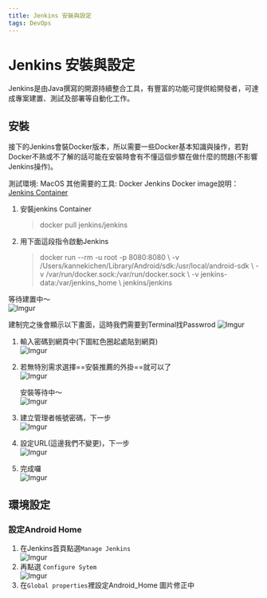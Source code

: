 ```yaml
---
title: Jenkins 安裝與設定
tags: DevOps
---
```


# Jenkins 安裝與設定

Jenkins是由Java撰寫的開源持續整合工具，有豐富的功能可提供給開發者，可達成專案建置、測試及部署等自動化工作。

## 安裝

接下的Jenkins會裝Docker版本，所以需要一些Docker基本知識與操作，若對Docker不熟或不了解的話可能在安裝時會有不懂這個步驟在做什麼的問題(不影響Jenkins操作)。

測試環境: MacOS 其他需要的工具: Docker Jenkins Docker image說明：[Jenkins Container](https://hub.docker.com/r/jenkins/jenkins)

1.  安裝jenkins Container

    > docker pull jenkins/jenkins
2.  用下面這段指令啟動Jenkins

    > docker run --rm -u root -p 8080:8080 \ -v /Users/kannekichen/Library/Android/sdk:/usr/local/android-sdk \ -v /var/run/docker.sock:/var/run/docker.sock \ -v jenkins-data:/var/jenkins\_home \ jenkins/jenkins

等待建置中～\
&#x20;![Imgur](https://i.imgur.com/7zY33ho.png)

建制完之後會顯示以下畫面，這時我們需要到Terminal找Passwrod ![Imgur](https://i.imgur.com/PcfBTKD.png)

1. 輸入密碼到網頁中(下圖紅色圈起處貼到網頁)\
   &#x20;![Imgur](https://i.imgur.com/VooDnle.png)
2.  若無特別需求選擇==安裝推薦的外掛==就可以了\
    &#x20;![Imgur](https://i.imgur.com/mfi9t0B.png)

    安裝等待中～\
    &#x20;![Imgur](https://i.imgur.com/HwqNsmQ.png)
3. 建立管理者帳號密碼，下一步\
   &#x20;![Imgur](https://i.imgur.com/tj4HRkZ.png)
4. 設定URL(這邊我們不變更)，下一步\
   &#x20;![Imgur](https://i.imgur.com/7gBVbQJ.png)
5. 完成囉\
   &#x20;![Imgur](https://i.imgur.com/igt8WyA.png)

## 環境設定

### 設定Android Home

1. 在Jenkins首頁點選`Manage Jenkins`\
   &#x20;![Imgur](https://i.imgur.com/rsWujym.png)
2. 再點選 `Configure Sytem`\
   &#x20;![Imgur](https://i.imgur.com/SGs2sKd.png)
3. 在`Global properties`裡設定Android\_Home 圖片修正中
